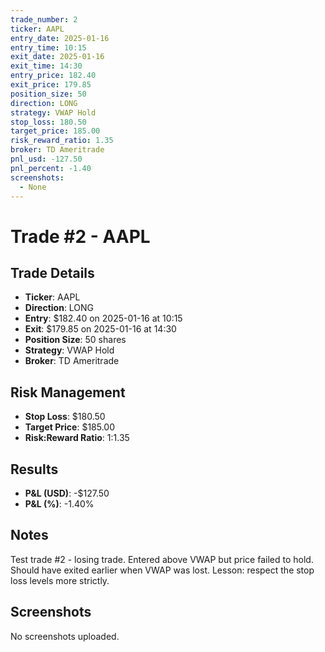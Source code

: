 ```yaml
---
trade_number: 2
ticker: AAPL
entry_date: 2025-01-16
entry_time: 10:15
exit_date: 2025-01-16
exit_time: 14:30
entry_price: 182.40
exit_price: 179.85
position_size: 50
direction: LONG
strategy: VWAP Hold
stop_loss: 180.50
target_price: 185.00
risk_reward_ratio: 1.35
broker: TD Ameritrade
pnl_usd: -127.50
pnl_percent: -1.40
screenshots:
  - None
---
```


# Trade #2 - AAPL

## Trade Details

- **Ticker**: AAPL
- **Direction**: LONG
- **Entry**: $182.40 on 2025-01-16 at 10:15
- **Exit**: $179.85 on 2025-01-16 at 14:30
- **Position Size**: 50 shares
- **Strategy**: VWAP Hold
- **Broker**: TD Ameritrade

## Risk Management

- **Stop Loss**: $180.50
- **Target Price**: $185.00
- **Risk:Reward Ratio**: 1:1.35

## Results

- **P&L (USD)**: -$127.50
- **P&L (%)**: -1.40%

## Notes

Test trade #2 - losing trade. Entered above VWAP but price failed to hold. Should have exited earlier when VWAP was lost. Lesson: respect the stop loss levels more strictly.

## Screenshots

No screenshots uploaded.
